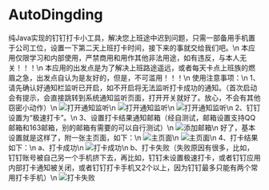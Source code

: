 # AutoDingding
纯Java实现的钉钉打卡小工具，解决您上班途中迟到问题，只需一部备用手机置于公司工位，设置一下第二天上班打卡时间，接下来的事就交给我们吧。\n
本应用仅限学习和内部使用，严禁商用和用作其他非法用途，如有违反，与本人无关！！！\n
本应用的出发点是为了解决上班路途遥远，或者每天卡点上班族的燃眉之急，出发点自认为是友好的，但是，不可滥用！！！\n
使用注意事项：\n
1、请先确认好通知栏监听已开启，如不开启将无法监听打卡成功的通知。（首次启动会有提示，会直接跳转到系统通知监听页面，打开开关就好了。放心，不会有其他窃密小动作）\n
![打开通知监听](http://qdqzb9ci2.bkt.clouddn.com/0.jpg?e=1595217848&attname=&token=xWYp6LoDB697OxYxy1oHOb5lee_WObY8NWlep1tF:VnJvSb1PvFNEQY4gxj_kHz-JnOo=)\n
![打开通知监听](http://qdqzb9ci2.bkt.clouddn.com/1.jpg?e=1595218453&token=xWYp6LoDB697OxYxy1oHOb5lee_WObY8NWlep1tF:R4H5tlyc6jy7YbXEXnjzaWGJ_As=)\n
![打开通知监听](http://qdqzb9ci2.bkt.clouddn.com/2.jpg?e=1595218472&token=xWYp6LoDB697OxYxy1oHOb5lee_WObY8NWlep1tF:2QDcCRv1DHFy3CDwNhrBSxFSHKE=)\n
2、钉钉设置为“极速打卡”。\n
3、设置打卡结果通知邮箱（经自测试，邮箱设置支持QQ邮箱和163邮箱，别的邮箱有需要的可以自行测试）\n
![添加邮箱](http://qdqzb9ci2.bkt.clouddn.com/3.jpg?e=1595218576&token=xWYp6LoDB697OxYxy1oHOb5lee_WObY8NWlep1tF:x2tbRdKgzu7ok2dADHQBWkI7iy0=)\n
好了，基本设置就是这样了，附一张主页面，如下：\n
![主页面](http://qdqzb9ci2.bkt.clouddn.com/4.jpg?e=1595218964&token=xWYp6LoDB697OxYxy1oHOb5lee_WObY8NWlep1tF:N3CZD-DVv4zsOyXYv-FkCZDLjRY=)\n
![主页面](http://qdqzb9ci2.bkt.clouddn.com/5.jpg?e=1595218976&token=xWYp6LoDB697OxYxy1oHOb5lee_WObY8NWlep1tF:4x3YtL0JEtf93kFImWDiyQdiWzg=)\n
4、打卡结果如下：\n
a、打卡成功\n
![打卡成功](http://qdqzb9ci2.bkt.clouddn.com/6.jpg?e=1595219274&token=xWYp6LoDB697OxYxy1oHOb5lee_WObY8NWlep1tF:dArquPcuI1afW2T1mf7FvW9EQ5c=)\n
b、打卡失败（失败原因有很多，比如，钉钉账号被自己另一个手机挤下去，再比如，钉钉未设置极速打卡，或者钉钉应用内部打卡通知被关闭，或者钉钉打卡手机又2个以上，因为钉钉最多只能有两个常用打卡手机）\n
![打卡失败](http://qdqzb9ci2.bkt.clouddn.com/7.jpg?e=1595219285&token=xWYp6LoDB697OxYxy1oHOb5lee_WObY8NWlep1tF:I6gPmc2jHRp3Wr0IuTTjquXevwU=)
